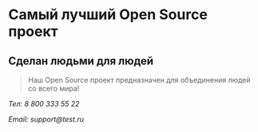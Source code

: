 # Самый лучший Open Source проект

## Сделан людьми для людей

>Наш Open Source проект предназначен для объединения людей со всего мира!

_Тел: 8 800 333 55 22_ 

_Email: support@test.ru_
